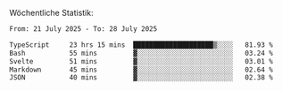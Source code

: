 
Wöchentliche Statistik:
<!--START_SECTION:waka-->

```txt
From: 21 July 2025 - To: 28 July 2025

TypeScript     23 hrs 15 mins  ████████████████████▒░░░░   81.93 %
Bash           55 mins         ▓░░░░░░░░░░░░░░░░░░░░░░░░   03.24 %
Svelte         51 mins         ▓░░░░░░░░░░░░░░░░░░░░░░░░   03.01 %
Markdown       45 mins         ▓░░░░░░░░░░░░░░░░░░░░░░░░   02.64 %
JSON           40 mins         ▓░░░░░░░░░░░░░░░░░░░░░░░░   02.38 %
```

<!--END_SECTION:waka-->
